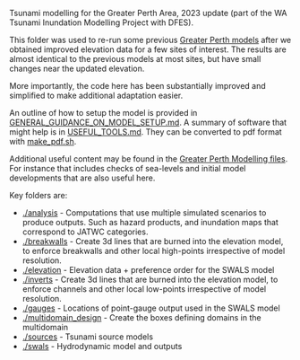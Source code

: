 Tsunami modelling for the Greater Perth Area, 2023 update (part of the WA
Tsunami Inundation Modelling Project with DFES).

This folder was used to re-run some previous [Greater Perth
models](../Greater_Perth) after we obtained improved elevation
data for a few sites of interest. The results are almost identical to the previous
models at most sites, but have small changes near the updated elevation. 

More importantly, the code here has been substantially improved and simplified
to make additional adaptation easier. 

An outline of how to setup the model is provided in
[GENERAL_GUIDANCE_ON_MODEL_SETUP.md](GENERAL_GUIDANCE_ON_MODEL_SETUP.md). A
summary of software that might help is in [USEFUL_TOOLS.md](USEFUL_TOOLS.md).
They can be converted to pdf format with [make_pdf.sh](make_pdf.sh).

Additional useful content may be found in the [Greater Perth Modelling
files](../Greater_Perth). For instance that includes checks of
sea-levels and initial model developments that are also useful here.

Key folders are:
* [./analysis](./analysis) - Computations that use multiple simulated scenarios to produce outputs. Such as hazard products, and inundation maps that correspond to JATWC categories.
* [./breakwalls](./breakwalls) - Create 3d lines that are burned into the elevation model, to enforce breakwalls and other local high-points irrespective of model resolution. 
* [./elevation](./elevation) - Elevation data + preference order for the SWALS model
* [./inverts](./inverts) - Create 3d lines that are burned into the elevation model, to enforce channels and other local low-points irrespective of model resolution. 
* [./gauges](./gauges) - Locations of point-gauge output used in the SWALS model
* [./multidomain_design](./multidomain_design) - Create the boxes defining domains in the multidomain
* [./sources](./sources) - Tsunami source models
* [./swals](./swals) - Hydrodynamic model and outputs

